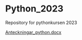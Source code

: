# Python_2023
Repository for pythonkursen 2023

[Anteckningar_python.docx](https://github.com/Isaac-Romanus/Python_2023/files/10801386/Anteckningar_python.docx)
